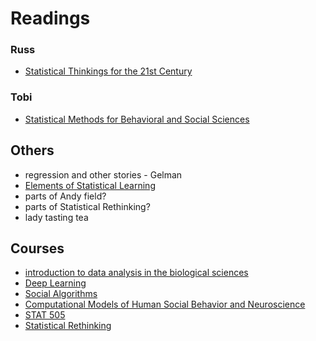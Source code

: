 # Readings

### Russ
- [Statistical Thinkings for the 21st Century](https://statsthinking21.github.io/statsthinking21-core-site/index.html)

### Tobi
- [Statistical Methods for Behavioral and Social Sciences](https://psych252.github.io/psych252book/)

## Others
- regression and other stories - Gelman
- [Elements of Statistical Learning](https://web.stanford.edu/~hastie/ElemStatLearn/)
- parts of Andy field?
- parts of Statistical Rethinking?
- lady tasting tea

## Courses
- [introduction to data analysis in the biological sciences](https://bebi103a.github.io/index.html)
- [Deep Learning](https://fleuret.org/dlc/)
- [Social Algorithms](https://msande231.github.io/)
- [Computational Models of Human Social Behavior and Neuroscience](https://www.stat.cmu.edu/~cshalizi/TALR/)
- [STAT 505](https://online.stat.psu.edu/stat505/)
- [Statistical Rethinking](https://github.com/rmcelreath/stat_rethinking_2024)
